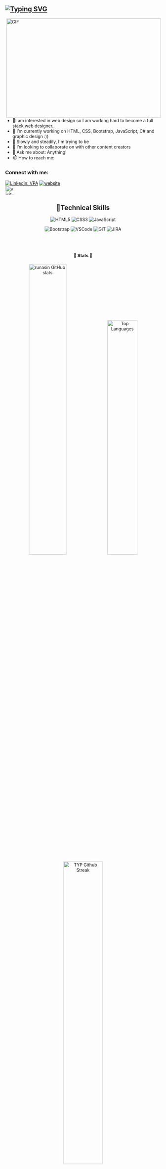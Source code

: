 <!-- - 👋 Hi, I’m Nisa Nur
- 👀 I’m interested in Web design
- 🌱 I’m currently learning coding
- 📫 How to reach me nacikgoz4745@gmail.com
:) :) :) -->

## [![Typing SVG](http://readme-typing-svg.herokuapp.com?font=Fredoka+One&size=30&pause=1000&color=ff1493&width=435&lines=Hi+there+%F0%9F%91%8B+I'm+Nisa;Welcome+to+my+page)](https://git.io/typing-svg)

<img align="right" alt="GIF" src="https://media3.giphy.com/media/LMcB8XospGZO8UQq87/giphy.gif?cid=ecf05e47fovp4h1gjir96xswr7ri2vafheyxyg7q636haj7d&rid=giphy.gif&ct=g"
width="500" height="320" />


<!-- <img align="right" alt="GIF" src="https://media3.giphy.com/media/hpXdHPfFI5wTABdDx9/giphy.gif?cid=ecf05e47wejwii0m0f4p9n2j7z08zgt5y895v0pz2w3ab9g2&rid=giphy.gif&ct=g" -->
<!-- width="500" height="320" /> -->


- 👀I am interested in web design so I am working hard to become a full stack web designer..
-  :telescope: I’m currently working on  HTML, CSS, Bootstrap, JavaScript, C# and graphic design :))
- 🌱  Slowly and steadily, I'm trying to be 
- 💞️ I’m looking to collaborate on with other content creators
- 💬  Ask me about: Anything!
- 📫  How to reach me: 

### Connect with me:
[![Linkedin: VPA](https://img.shields.io/badge/linkedin-%230077B5.svg?&style=for-the-badge&logo=linkedin&logoColor=white)](https://www.linkedin.com/in/runasin/)
[![website](https://img.shields.io/badge/gmail-f1f2f6.svg?&style=for-the-badge&logo=gmail&logoColor=red)](mailto:nacikgoz4745@gmail.com)
<br>
<img src="https://komarev.com/ghpvc/?username=runasin" alt="visitor counter"  height="28.5"/>
<br>
<h2 align="center">🚀Technical Skills</h2>
<div align="center">
<img
        src="https://img.shields.io/badge/HTML5-E34F26?style=for-the-badge&logo=html5&logoColor=white"
        alt="HTML5"
      />
<img
        src="https://img.shields.io/badge/CSS3-1572B6?style=for-the-badge&logo=css3&logoColor=white"
        alt="CSS3"
      />      
<img
        src="https://img.shields.io/badge/JavaScript-323330?style=for-the-badge&logo=javascript&logoColor=F7DF1E"
        alt="JavaScript"
      />



<img
        src="https://img.shields.io/badge/Bootstrap-563D7C?style=for-the-badge&logo=bootstrap&logoColor=white"
        alt="Bootstrap"
      />
<img 
     src="https://img.shields.io/badge/Visual_Studio_Code-0078D4?style=for-the-badge&logo=visual%20studio%20code&logoColor=white"
     alt="VSCode"
     />
<img 
      src="https://img.shields.io/badge/GIT-E44C30?style=for-the-badge&logo=git&logoColor=white"
      alt="GIT"
      />
<img 
      src="https://img.shields.io/badge/Jira-0052CC?style=for-the-badge&logo=Jira&logoColor=white"
      alt="JIRA"
      />
<!--
<p align="center">
<img src="https://img.shields.io/badge/Java-ED8B00?style=for-the-badge&logo=java&logoColor=white" alt="Java"/> 
<img src="https://img.shields.io/badge/String Boot-339933?style=for-the-badge&logo=Spring&logoColor=white" alt="Spring Boot"/>
<img src="https://img.shields.io/badge/Quarkus-007ACC?style=for-the-badge&logo=Quarkus&logoColor=white" alt="Quarkus"/>
<img src="https://img.shields.io/badge/PostgreSQL-4169E1?style=for-the-badge&logo=PostgreSQL&logoColor=white" alt="PostgreSQL"/>
<img src="https://img.shields.io/badge/Hibernate-59666C?style=for-the-badge&logo=Hibernate&logoColor=white" alt="Hibernate"/>
<img src="https://img.shields.io/badge/Gradle-02303A?style=for-the-badge&logo=Gradle&logoColor=white" alt="Gradle"/> 
<img src="https://img.shields.io/badge/Apache Maven-777BB4?style=for-the-badge&logo=Apache Maven&logoColor=white" alt="Apache Maven"/>
<img src="https://img.shields.io/badge/GIT-E44C30?style=for-the-badge&logo=git&logoColor=white" alt="Git"/>
<img src="https://img.shields.io/badge/GitHub-100000?style=for-the-badge&logo=github&logoColor=white" alt="GitHub"/>
<img src="https://img.shields.io/badge/GitLab-330F63?style=for-the-badge&logo=gitlab&logoColor=white " alt="alt"/>
<img src="https://img.shields.io/badge/Linux-FCC624?style=for-the-badge&logo=linux&logoColor=black" alt="linux"/>
<img src="https://img.shields.io/badge/Docker-27338e?style=for-the-badge&logo=docker&logoColor=white" alt="Docker"/>
<img src="https://img.shields.io/badge/Kubernetes-326CE5?style=for-the-badge&logo=Kubernetes&logoColor=white" alt="Kubernetes"/>
<img src="https://img.shields.io/badge/SonarQube-4E9BCD?style=for-the-badge&logo=SonarQube&logoColor=black" alt="SonarQube"/>
<img src="https://img.shields.io/badge/JavaScript-F7DF1E?style=for-the-badge&logo=JavaScript&logoColor=white" alt="JavaScript"/>
<img src="https://img.shields.io/badge/Node.js-339933?style=for-the-badge&logo=nodedotjs&logoColor=white" alt="node js"/>
<img src="https://img.shields.io/badge/PHP-777BB4?style=for-the-badge&logo=PHP&logoColor=white" alt="PHP"/>
<img src="https://img.shields.io/badge/Symfony-000000?style=for-the-badge&logo=Symfony&logoColor=white" alt="Symfony"/> 
<img src="https://img.shields.io/badge/HTML5-E34F26?style=for-the-badge&logo=HTML5&logoColor=white" alt="HTML5"/>
<img src="https://img.shields.io/badge/CSS3-1572B6?style=for-the-badge&logo=CSS3&logoColor=white" alt="CSS3"/> 
<img src="https://img.shields.io/badge/Bootstrap-7952B3?style=for-the-badge&logo=Bootstrap&logoColor=white" alt="Bootstrap"/>
<img src="https://img.shields.io/badge/Angular-DD0031?style=for-the-badge&logo=Angular&logoColor=white" alt="Angular"/>
</p>
-->
</div>
</br>
<br>
<!--
<h2 align="center">💡Most Used Language</h2>
<p align="center">
<img src="https://github-readme-stats.vercel.app/api?username=runasin&theme=chartreuse-dark&show_icons=true" alt="my github stats" width="49%"/>&nbsp;
 <img src="https://github-readme-stats.vercel.app/api/top-langs/?username=runasin&theme=chartreuse-dark&layout=compact" alt="languages" width="44%" ></p>
<p align="center"> <img src="https://github-readme-streak-stats.herokuapp.com/?user=runasin&theme=chartreuse-dark&show_icons=true" alt="my commit status" width="49%" /> </p>
-->
<h4 align="center">
👀 Stats 👀
</h4>

<p align="center">
<img width="49%" src="https://github-readme-stats.vercel.app/api?username=runasin&show_icons=true&hide=&count_private=true&title_color=0891b2&text_color=ffffff&icon_color=0891b2&bg_color=0D1117&theme=react&hide_border=true&show_icons=true" alt="runasin GitHub stats" />&nbsp;
<img width="44%" src="https://github-readme-stats.vercel.app/api/top-langs/?username=runasin&langs_count=10&count_private=true&layout=compact&theme=react&hide_border=true&bg_color=0D1117&title_color=0891b2&text_color=ffffff&icon_color=0891b2&locale=en&custom_title=Top%20%Languages" alt="Top Languages" /></p>
  
<p align="center"><img alt="TYP Github Streak" src="https://github-readme-streak-stats.herokuapp.com/?user=runasin&show_icons=true&count_private=true&theme=react&hide_border=true&title_color=0891b2&text_color=ffffff&icon_color=0891b2&bg_color=0D1117" width = "50%"/> </p>




